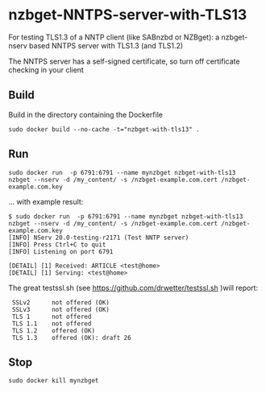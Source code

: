 # nzbget-NNTPS-server-with-TLS13

For testing TLS1.3 of a NNTP client (like SABnzbd or NZBget): a nzbget-nserv based NNTPS server with TLS1.3 (and TLS1.2)

The NNTPS server has a self-signed certificate, so turn off certificate checking in your client

## Build

Build in the directory containing the Dockerfile

```
sudo docker build --no-cache -t="nzbget-with-tls13" .
```

## Run
```
sudo docker run  -p 6791:6791 --name mynzbget nzbget-with-tls13    nzbget --nserv -d /my_content/ -s /nzbget-example.com.cert /nzbget-example.com.key
```
... with example result:

```
$ sudo docker run  -p 6791:6791 --name mynzbget nzbget-with-tls13    nzbget --nserv -d /my_content/ -s /nzbget-example.com.cert /nzbget-example.com.key
[INFO] NServ 20.0-testing-r2171 (Test NNTP server)
[INFO] Press Ctrl+C to quit
[INFO] Listening on port 6791

[DETAIL] [1] Received: ARTICLE <test@home>
[DETAIL] [1] Serving: <test@home>

```
The great testssl.sh (see https://github.com/drwetter/testssl.sh )will report:
```
 SSLv2      not offered (OK)
 SSLv3      not offered (OK)
 TLS 1      not offered
 TLS 1.1    not offered
 TLS 1.2    offered (OK)
 TLS 1.3    offered (OK): draft 26
```


## Stop
```
sudo docker kill mynzbget
```

